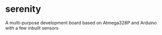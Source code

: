 # serenity
A multi-purpose development board based on Atmega328P and Arduino with a few inbuilt sensors
